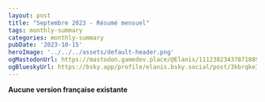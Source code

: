 ```yaml
---
layout: post
title: "Septembre 2023 - Résumé mensuel"
tags: monthly-summary
categories: monthly-summary
pubDate: '2023-10-15'
heroImage: '../../../assets/default-header.png'
ogMastodonUrl: https://mastodon.gamedev.place/@Elanis/111238234378718892
ogBlueskyUrl: https://bsky.app/profile/elanis.bsky.social/post/3kbrqke3gl22k
---
```

<b>Aucune version française existante</b>